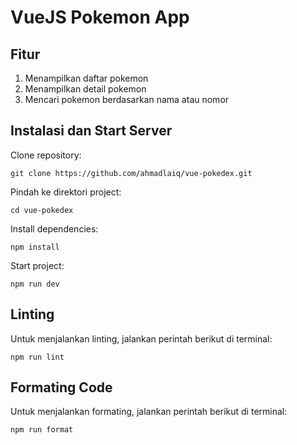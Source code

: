 # VueJS Pokemon App

## Fitur
1. Menampilkan daftar pokemon
2. Menampilkan detail pokemon
3. Mencari pokemon berdasarkan nama atau nomor

## Instalasi dan Start Server

Clone repository:

```
git clone https://github.com/ahmadlaiq/vue-pokedex.git
```

Pindah ke direktori project:

```
cd vue-pokedex
```

Install dependencies:

```
npm install
```

Start project:

```
npm run dev
```

## Linting
Untuk menjalankan linting, jalankan perintah berikut di terminal:

```
npm run lint
```

## Formating Code
Untuk menjalankan formating, jalankan perintah berikut di terminal:

```
npm run format
```
